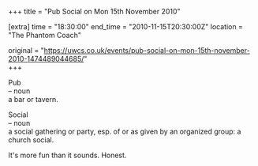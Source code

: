 +++
title = "Pub Social on Mon 15th November 2010"

[extra]
time = "18:30:00"
end_time = "2010-11-15T20:30:00Z"
location = "The Phantom Coach"

original = "https://uwcs.co.uk/events/pub-social-on-mon-15th-november-2010-1474489044685/"    
+++

Pub   
– noun  
a bar or tavern.

Social  
– noun  
a social gathering or party, esp. of or as given by an organized group: a church social.

It's more fun than it sounds. Honest.

